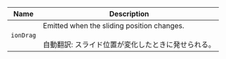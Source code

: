 | Name      | Description                                                                                              |
| --------- | -------------------------------------------------------------------------------------------------------- |
| `ionDrag` | Emitted when the sliding position changes.<br /><br />自動翻訳: スライド位置が変化したときに発せられる。 |
